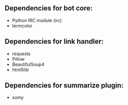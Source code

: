 ## Dependencies for bot core:

- Python IRC module (irc)
- termcolor

## Dependencies for link handler:

- requests
- Pillow
- BeautifulSoup4
- html5lib

## Dependencies for summarize plugin:

- sumy

